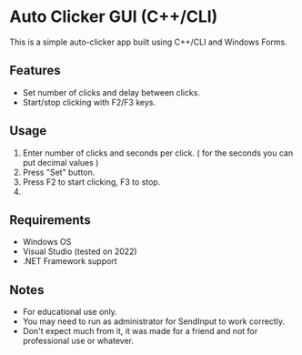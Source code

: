 # Auto Clicker GUI (C++/CLI)

This is a simple auto-clicker app built using C++/CLI and Windows Forms.

## Features
- Set number of clicks and delay between clicks.
- Start/stop clicking with F2/F3 keys.
## Usage
1. Enter number of clicks and seconds per click. ( for the seconds you can put decimal values )
2. Press "Set" button.
3. Press F2 to start clicking, F3 to stop.
4. 
## Requirements
- Windows OS
- Visual Studio (tested on 2022)
- .NET Framework support
## Notes
- For educational use only.
- You may need to run as administrator for SendInput to work correctly.
- Don't expect much from it, it was made for a friend and not for professional use or whatever.
